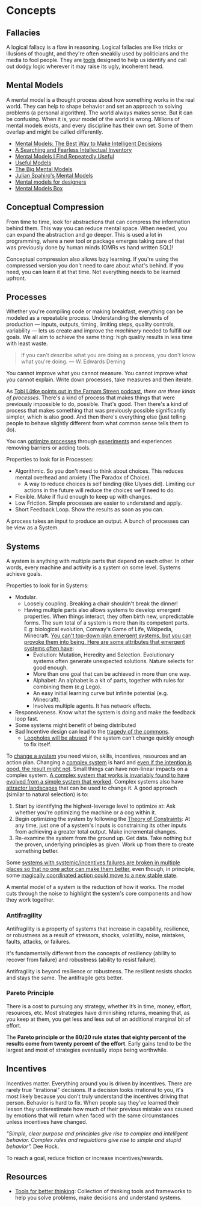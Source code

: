 # Concepts

## Fallacies

A logical fallacy is a flaw in reasoning. Logical fallacies are like tricks or illusions of thought, and they're often sneakily used by politicians and the media to fool people. They are [tools](https://yourlogicalfallacyis.com/) designed to help us identify and call out dodgy logic wherever it may raise its ugly, incoherent head.

## Mental Models

A mental model is a thought process about how something works in the real world. They can help to shape behavior and set an approach to solving problems (a personal algorithm). The world always makes sense. But it can be confusing. When it is, your model of the world is wrong. Millions of mental models exists, and every discipline has their own set. Some of them overlap and might be called differently.

- [Mental Models: The Best Way to Make Intelligent Decisions](https://www.farnamstreetblog.com/mental-models/)
- [A Searching and Fearless Intellectual Inventory](https://www.facebook.com/notes/kent-beck/a-searching-and-fearless-intellectual-inventory/1179765038723025)
- [Mental Models I Find Repeatedly Useful](https://medium.com/@yegg/mental-models-i-find-repeatedly-useful-936f1cc405d#.vvrgpsu13)
- [Useful Models](http://www.defmacro.org/2016/12/22/models.html)
- [The Big Mental Models](https://jamesclear.com/mental-models)
- [Julian Spahiro's Mental Models](https://www.julian.com/blog/mental-model-examples)
- [Mental models for designers](https://dropbox.design/article/mental-models-for-designers)
- [Mental Models Box](https://www.mentalmodelsbox.com/explore)

## Conceptual Compression

From time to time, look for abstractions that can compress the information behind them. This way you can reduce mental space. When needed, you can expand the abstraction and go deeper. This is used a lot in programming, where a new tool or package emerges taking care of that was previously done by human minds (OMRs vs hand written SQL)!

Conceptual compression also allows lazy learning. If you're using the compressed version you don't need to care about what's behind. If you need, you can learn it at that time. Not everything needs to be learned upfront.

## Processes

Whether you're compiling code or making breakfast, everything can be modeled as a repeatable process. Understanding the elements of production — inputs, outputs, timing, limiting steps, quality controls, variability — lets us create and improve the _machinery_ needed to fulfill our goals. We all aim to achieve the same thing: high quality results in less time with least waste.

> If you can't describe what you are doing as a process, you don't know what you're doing. — W. Edwards Deming

You cannot improve what you cannot measure. You cannot improve what you cannot explain. Write down processes, take measures and then iterate.

As [Tobi Lütke points out in the Farnam Streen podcast](https://fs.blog/tobi-lutke/), _there are three kinds of processes_. There's a kind of process that makes things that were previously impossible to do, possible. That's good. Then there's a kind of process that makes something that was previously possible significantly simpler, which is also good. And then there's everything else \(just telling people to behave slightly different from what common sense tells them to do\).

You can [optimize processes](https://youtu.be/lhbLNBqhQkc) through [experiments](https://rs.io/how-to-get-started-with-anything/) and experiences removing barriers or adding tools.

Properties to look for in Processes:

- Algorithmic. So you don't need to think about choices. This reduces mental overhead and anxiety (The Paradox of Choice).
  - A way to reduce choices is self binding (like Ulyses did). Limiting our actions in the future will reduce the choices we'll need to do.
- Flexible. Make if fluid enough to keep up with changes.
- Low Friction. Simple processes are easier to understand and apply.
- Short Feedback Loop. Show the results as soon as you can.

A process takes an input to produce an output. A bunch of processes can be view as a System.

## Systems

A system is anything with multiple parts that depend on each other. In other words, every machine and activity is a system on some level. Systems achieve goals.

Properties to look for in Systems:

- Modular.
  - Loosely coupling. Breaking a chair shouldn't break the dinner!
  - Having multiple parts also allows systems to develop emergent properties. When things interact, they often birth new, unpredictable forms. The sum total of a system is more than its competent parts. E.g: biological evolution, Conway's Game of Life, Wikipedia, Minecraft. [You can't top-down plan emergent systems, but you can provoke them into being. Here are some attributes that emergent systems often have](http://gordonbrander.com/pattern/provoking-emergence/):
    - Evolution: Mutation, Heredity and Selection. Evolutionary systems often generate unexpected solutions. Nature selects for good enough.
    - More than one goal that can be achieved in more than one way.
    - Alphabet: An alphabet is a kit of parts, together with rules for combining them (e.g Lego).
    - An easy initial learning curve but infinite potential (e.g. Minecraft).
    - Involves multiple agents. It has network effects.
- Responsiveness. Know what the system is doing and make the feedback loop fast.
- Some systems might benefit of being distributed
- Bad Incentive design can lead to the [tragedy of the commons](https://slatestarcodex.com/2014/07/30/meditations-on-moloch/).
  - [Loopholes will be abused](https://www.youtube.com/watch?v=dDYFiq1l5Dg) if the system can't change quickly enough to fix itself.

To [change a system](https://intenseminimalism.com/2015/a-framework-for-thinking-about-systems-change/) you need vision, skills, incentives, resources and an action plan. Changing a [complex system](https://complexityexplained.github.io/) is hard and [even if the intention is good, the result might not](https://fs.blog/2013/10/iatrogenics/). Small things can have non-linear impacts on a complex system. [A complex system that works is invariably found to have evolved from a simple system that worked](https://en.wikipedia.org/wiki/John_Gall_(author)#Gall's_law). Complex systems also have [attractor landscapes](https://ncase.me/attractors/) that can be used to change it. A good approach (similar to natural selection) is to:

  1. Start by identifying the highest-leverage level to optimize at: Ask whether you're optimizing the machine or a cog within it.
  2. Begin optimizing the system by following the [Theory of Constraints](https://en.wikipedia.org/wiki/Theory_of_constraints): At any time, just one of a system's inputs is constraining its other inputs from achieving a greater total output. Make incremental changes.
  3. Re-examine the system from the ground up. Get data. Take nothing but the proven, underlying principles as given. Work up from there to create something better.

Some [systems with systemic/incentives failures are broken in multiple places so that no one actor can make them better](https://slatestarcodex.com/2014/07/30/meditations-on-moloch/), even though, in principle, some [magically coordinated action could move to a new stable state](https://equilibriabook.com/molochs-toolbox/).

A mental model of a system is the reduction of how it works. The model cuts through the noise to highlight the system's core components and how they work together.

### Antifragility

Antifragility is a property of systems that increase in capability, resilience, or robustness as a result of stressors, shocks, volatility, noise, mistakes, faults, attacks, or failures.

It's fundamentally different from the concepts of resiliency (ability to recover from failure) and robustness (ability to resist failure).

Antifragility is beyond resilience or robustness. The resilient resists shocks and stays the same. The antifragile gets better.

### Pareto Principle

There is a cost to pursuing any strategy, whether it’s in time, money, effort, resources, etc. Most strategies have diminishing returns, meaning that, as you keep at them, you get less and less out of an additional marginal bit of effort.

The **Pareto principle or the 80/20 rule states that eighty percent of the results come from twenty percent of the effort**.  Early gains tend to be the largest and most of strategies eventually stops being worthwhile.

## Incentives

Incentives matter. Everything around you is driven by incentives. There are rarely true "irrational" decisions. If a decision looks irrational to you, it's most likely because you don't truly understand the incentives driving that person.
Behavior is hard to fix. When people say they've learned their lesson they underestimate how much of their previous mistake was caused by emotions that will return when faced with the same circumstances unless incentives have changed.

_"Simple, clear purpose and principles give rise to complex and intelligent behavior. Complex rules and regulations give rise to simple and stupid behavior"._ Dee Hock.

To reach a goal, reduce friction or increase incentives/rewards.

## Resources

- [Tools for better thinking](https://untools.co/): Collection of thinking tools and frameworks to help you solve problems, make decisions and understand systems.
